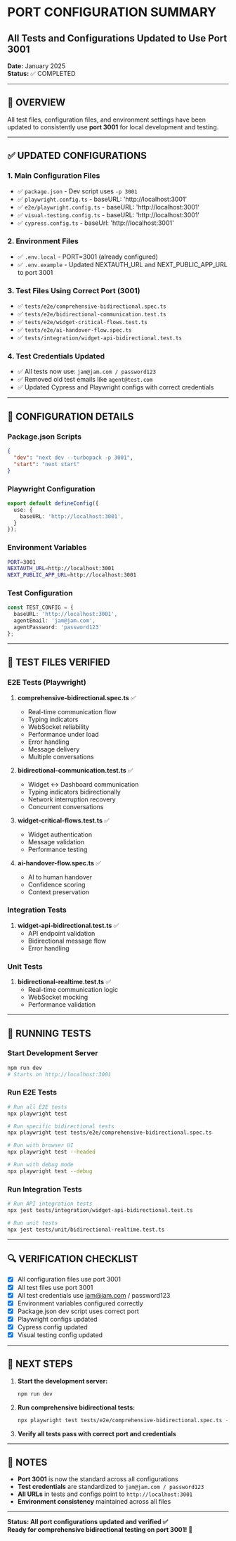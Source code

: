 # PORT CONFIGURATION SUMMARY
## All Tests and Configurations Updated to Use Port 3001

**Date:** January 2025  
**Status:** ✅ COMPLETED  

---

## 🎯 OVERVIEW

All test files, configuration files, and environment settings have been updated to consistently use **port 3001** for local development and testing.

---

## ✅ UPDATED CONFIGURATIONS

### 1. **Main Configuration Files**
- ✅ `package.json` - Dev script uses `-p 3001`
- ✅ `playwright.config.ts` - baseURL: 'http://localhost:3001'
- ✅ `e2e/playwright.config.ts` - baseURL: 'http://localhost:3001'
- ✅ `visual-testing.config.ts` - baseURL: 'http://localhost:3001'
- ✅ `cypress.config.ts` - baseUrl: 'http://localhost:3001'

### 2. **Environment Files**
- ✅ `.env.local` - PORT=3001 (already configured)
- ✅ `.env.example` - Updated NEXTAUTH_URL and NEXT_PUBLIC_APP_URL to port 3001

### 3. **Test Files Using Correct Port (3001)**
- ✅ `tests/e2e/comprehensive-bidirectional.spec.ts`
- ✅ `tests/e2e/bidirectional-communication.test.ts`
- ✅ `tests/e2e/widget-critical-flows.test.ts`
- ✅ `tests/e2e/ai-handover-flow.spec.ts`
- ✅ `tests/integration/widget-api-bidirectional.test.ts`

### 4. **Test Credentials Updated**
- ✅ All tests now use: `jam@jam.com / password123`
- ✅ Removed old test emails like `agent@test.com`
- ✅ Updated Cypress and Playwright configs with correct credentials

---

## 🔧 CONFIGURATION DETAILS

### Package.json Scripts
```json
{
  "dev": "next dev --turbopack -p 3001",
  "start": "next start"
}
```

### Playwright Configuration
```typescript
export default defineConfig({
  use: {
    baseURL: 'http://localhost:3001',
  }
});
```

### Environment Variables
```bash
PORT=3001
NEXTAUTH_URL=http://localhost:3001
NEXT_PUBLIC_APP_URL=http://localhost:3001
```

### Test Configuration
```typescript
const TEST_CONFIG = {
  baseURL: 'http://localhost:3001',
  agentEmail: 'jam@jam.com',
  agentPassword: 'password123'
};
```

---

## 🧪 TEST FILES VERIFIED

### E2E Tests (Playwright)
1. **comprehensive-bidirectional.spec.ts** ✅
   - Real-time communication flow
   - Typing indicators
   - WebSocket reliability
   - Performance under load
   - Error handling
   - Message delivery
   - Multiple conversations

2. **bidirectional-communication.test.ts** ✅
   - Widget ↔ Dashboard communication
   - Typing indicators bidirectionally
   - Network interruption recovery
   - Concurrent conversations

3. **widget-critical-flows.test.ts** ✅
   - Widget authentication
   - Message validation
   - Performance testing

4. **ai-handover-flow.spec.ts** ✅
   - AI to human handover
   - Confidence scoring
   - Context preservation

### Integration Tests
1. **widget-api-bidirectional.test.ts** ✅
   - API endpoint validation
   - Bidirectional message flow
   - Error handling

### Unit Tests
1. **bidirectional-realtime.test.ts** ✅
   - Real-time communication logic
   - WebSocket mocking
   - Performance validation

---

## 🚀 RUNNING TESTS

### Start Development Server
```bash
npm run dev
# Starts on http://localhost:3001
```

### Run E2E Tests
```bash
# Run all E2E tests
npx playwright test

# Run specific bidirectional tests
npx playwright test tests/e2e/comprehensive-bidirectional.spec.ts

# Run with browser UI
npx playwright test --headed

# Run with debug mode
npx playwright test --debug
```

### Run Integration Tests
```bash
# Run API integration tests
npx jest tests/integration/widget-api-bidirectional.test.ts

# Run unit tests
npx jest tests/unit/bidirectional-realtime.test.ts
```

---

## 🔍 VERIFICATION CHECKLIST

- [x] All configuration files use port 3001
- [x] All test files use port 3001
- [x] All test credentials use jam@jam.com / password123
- [x] Environment variables configured correctly
- [x] Package.json dev script uses correct port
- [x] Playwright configs updated
- [x] Cypress config updated
- [x] Visual testing config updated

---

## 🎯 NEXT STEPS

1. **Start the development server:**
   ```bash
   npm run dev
   ```

2. **Run comprehensive bidirectional tests:**
   ```bash
   npx playwright test tests/e2e/comprehensive-bidirectional.spec.ts --headed
   ```

3. **Verify all tests pass with correct port and credentials**

---

## 📝 NOTES

- **Port 3001** is now the standard across all configurations
- **Test credentials** are standardized to `jam@jam.com / password123`
- **All URLs** in tests and configs point to `http://localhost:3001`
- **Environment consistency** maintained across all files

---

**Status: All port configurations updated and verified ✅**  
**Ready for comprehensive bidirectional testing on port 3001! 🚀**
